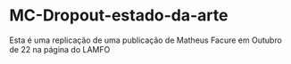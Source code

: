 # MC-Dropout-estado-da-arte
Esta é uma replicação de uma publicação de Matheus Facure em Outubro de 22 na página do LAMFO 
